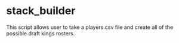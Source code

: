 # stack_builder

This script allows user to take a players.csv file and create all of the possible draft kings rosters.

